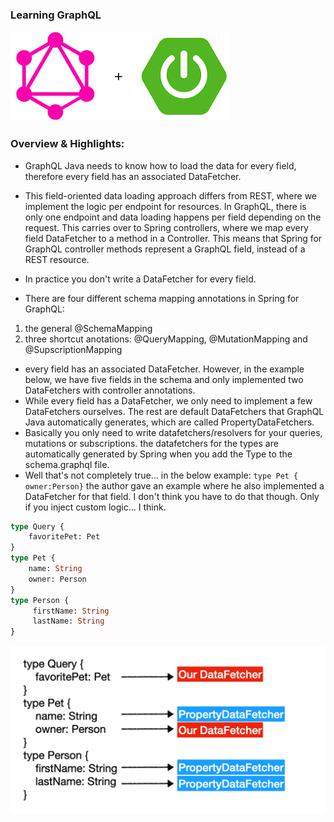 ### Learning GraphQL



![](main/resources/images/img.png)

### Overview & Highlights: 


* GraphQL Java needs to know how to load the data for every field, therefore every field has an associated DataFetcher.
* This field-oriented data loading approach differs from REST, where we implement the logic per endpoint for resources. In GraphQL, there is only one endpoint and data loading happens per field depending on the request. This carries over to Spring controllers, where we map every field DataFetcher to a method in a Controller. This means that Spring for GraphQL controller methods represent a GraphQL field, instead of a REST resource.
* In practice you don't write a DataFetcher for every field. 

* There are four different schema mapping annotations in Spring for GraphQL:
1. the general @SchemaMapping
2. three shortcut anotations: @QueryMapping, @MutationMapping and @SupscriptionMapping


* every field has an associated DataFetcher. However, in the  example below, we have five fields in the schema and only implemented two DataFetchers with controller annotations. 
* While every field has a DataFetcher, we only need to implement a few DataFetchers ourselves. The rest are default DataFetchers that GraphQL Java automatically generates, which are called PropertyDataFetchers.
* Basically you only need to write datafetchers/resolvers for your queries, mutations or subscriptions. the datafetchers for the types are automatically generated by Spring when you add the Type to the schema.graphql file. 
* Well that's not completely true... in the below example:  `type Pet { owner:Person}`  the  author gave an example where he also implemented a DataFetcher for that field. I don't think you have to do that though. Only if you inject custom logic... I think. 
```graphql
type Query { 
    favoritePet: Pet
}
type Pet {
    name: String
    owner: Person
}
type Person { 
     firstName: String
     lastName: String
}
```
![](main/resources/images/img_1.png)